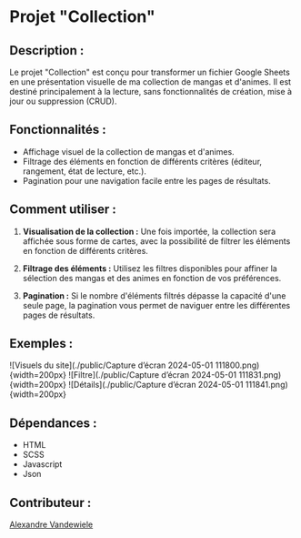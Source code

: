 # Projet "Collection"

## Description :

Le projet "Collection" est conçu pour transformer un fichier Google Sheets en une présentation visuelle de ma collection de mangas et d'animes. Il est destiné principalement à la lecture, sans fonctionnalités de création, mise à jour ou suppression (CRUD).

## Fonctionnalités :

- Affichage visuel de la collection de mangas et d'animes.
- Filtrage des éléments en fonction de différents critères (éditeur, rangement, état de lecture, etc.).
- Pagination pour une navigation facile entre les pages de résultats.

## Comment utiliser :

1. **Visualisation de la collection :** Une fois importée, la collection sera affichée sous forme de cartes, avec la possibilité de filtrer les éléments en fonction de différents critères.

2. **Filtrage des éléments :** Utilisez les filtres disponibles pour affiner la sélection des mangas et des animes en fonction de vos préférences.

3. **Pagination :** Si le nombre d'éléments filtrés dépasse la capacité d'une seule page, la pagination vous permet de naviguer entre les différentes pages de résultats.

## Exemples :

![Visuels du site](./public/Capture d’écran 2024-05-01 111800.png){width=200px}
![Filtre](./public/Capture d’écran 2024-05-01 111831.png){width=200px}
![Détails](./public/Capture d’écran 2024-05-01 111841.png){width=200px}


## Dépendances :

- HTML
- SCSS
- Javascript
- Json

## Contributeur :

[Alexandre Vandewiele](https://github.com/AlexandreTheDwarf)